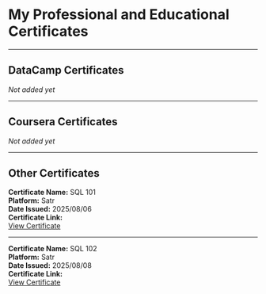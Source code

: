 # My Professional and Educational Certificates

---

## DataCamp Certificates  
*Not added yet*

---

## Coursera Certificates  
*Not added yet*

---

## Other Certificates

**Certificate Name:** SQL 101  
**Platform:** Satr  
**Date Issued:** 2025/08/06  
**Certificate Link:**  
[View Certificate](https://assets.safcsp.cloud/public/certificates/3f635d03-3e2a-4986-a632-223ff108a056/1754433925_8194df0c-6b14-4863-94e1-585a66aa3aa3.png)

---

**Certificate Name:** SQL 102  
**Platform:** Satr  
**Date Issued:** 2025/08/08  
**Certificate Link:**  
[View Certificate](https://assets.safcsp.cloud/public/certificates/3f635d03-3e2a-4986-a632-223ff108a056/1754629586_677a2f2f-f860-4026-87e0-beebb4a79cea.png)
